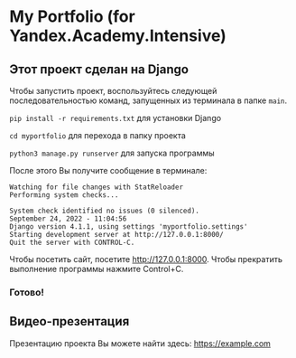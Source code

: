 # My Portfolio (for Yandex.Academy.Intensive)

## Этот проект сделан на Django

Чтобы запустить проект, воспользуйтесь следующей последовательностью команд, запущенных из терминала в папке `main`.

`pip install -r requirements.txt` для установки Django

`cd myportfolio` для перехода в папку проекта

`python3 manage.py runserver` для запуска программы

После этого Вы получите сообщение в терминале:
```
Watching for file changes with StatReloader
Performing system checks...

System check identified no issues (0 silenced).
September 24, 2022 - 11:04:56
Django version 4.1.1, using settings 'myportfolio.settings'
Starting development server at http://127.0.0.1:8000/
Quit the server with CONTROL-C.
```

Чтобы посетить сайт, посетите http://127.0.0.1:8000. Чтобы прекратить выполнение программы нажмите Control+C.

### Готово!

## Видео-презентация

Презентацию проекта Вы можете найти здесь: https://example.com
